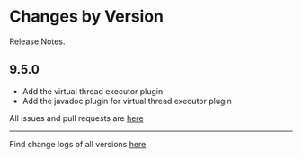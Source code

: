 Changes by Version
==================
Release Notes.

9.5.0
------------------

* Add the virtual thread executor plugin
* Add the javadoc plugin for virtual thread executor plugin


All issues and pull requests are [here](https://github.com/apache/skywalking/milestone/236?closed=1)

------------------
Find change logs of all versions [here](changes).
